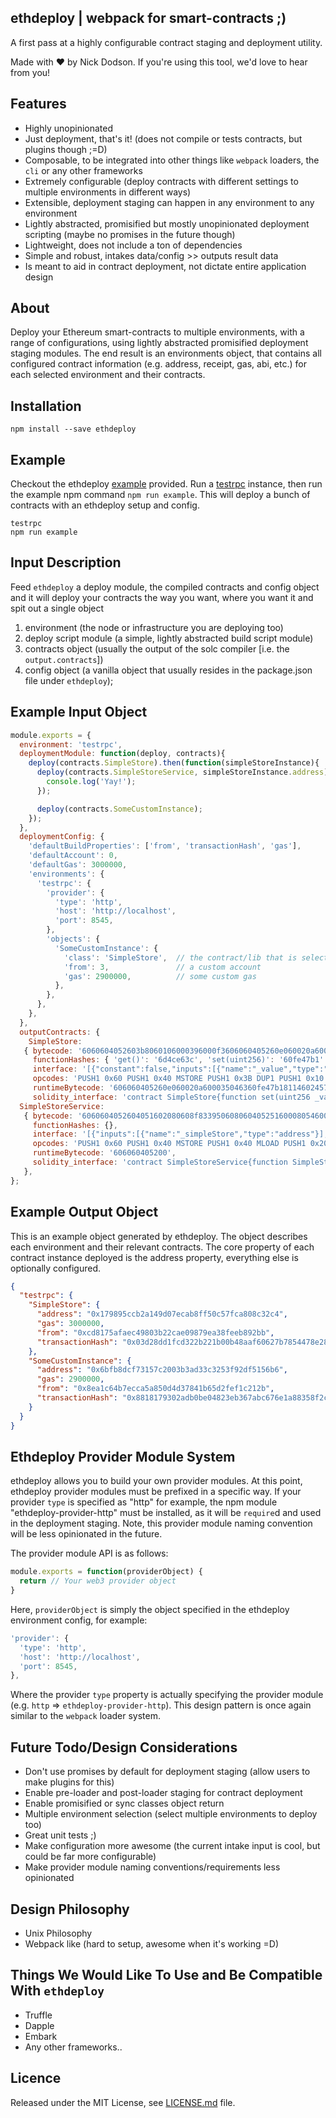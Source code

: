## ethdeploy | webpack for smart-contracts ;)

A first pass at a highly configurable contract staging and deployment utility.

Made with ❤︎ by Nick Dodson. If you're using this tool, we'd love to hear from you!

## Features
  - Highly unopinionated
  - Just deployment, that's it! (does not compile or tests contracts, but plugins though ;=D)
  - Composable, to be integrated into other things like `webpack` loaders, the `cli` or any other frameworks
  - Extremely configurable (deploy contracts with different settings to multiple environments in different ways)
  - Extensible, deployment staging can happen in any environment to any environment
  - Lightly abstracted, promisified but mostly unopinionated deployment scripting (maybe no promises in the future though)
  - Lightweight, does not include a ton of dependencies
  - Simple and robust, intakes data/config >> outputs result data
  - Is meant to aid in contract deployment, not dictate entire application design

## About

Deploy your Ethereum smart-contracts to multiple environments, with a range of configurations, using lightly abstracted promisified deployment staging modules. The end result is an environments object, that contains all configured contract information (e.g. address, receipt, gas, abi, etc.) for each selected environment and their contracts.

## Installation

```
npm install --save ethdeploy
```

## Example

Checkout the ethdeploy [example](/example/index.js) provided. Run a [testrpc](http://github.com/ethereumjs/ethereumjs-testrpc) instance, then run the example npm command `npm run example`. This will deploy a bunch of contracts with an ethdeploy setup and config.

```
testrpc
npm run example
```

## Input Description

Feed `ethdeploy` a deploy module, the compiled contracts and config object and it will deploy your contracts the way you want, where you want it and spit out a single object

  1. environment (the node or infrastructure you are deploying too)
  2. deploy script module (a simple, lightly abstracted build script module)
  3. contracts object (usually the output of the solc compiler [i.e. the `output.contracts`])
  4. config object (a vanilla object that usually resides in the package.json file under `ethdeploy`);

## Example Input Object

```js
module.exports = {
  environment: 'testrpc',
  deploymentModule: function(deploy, contracts){
    deploy(contracts.SimpleStore).then(function(simpleStoreInstance){
      deploy(contracts.SimpleStoreService, simpleStoreInstance.address).then(function(){
        console.log('Yay!');
      });

      deploy(contracts.SomeCustomInstance);
    });
  },
  deploymentConfig: {
    'defaultBuildProperties': ['from', 'transactionHash', 'gas'],
    'defaultAccount': 0,
    'defaultGas': 3000000,
    'environments': {
      'testrpc': {
        'provider': {
          'type': 'http',
          'host': 'http://localhost',
          'port': 8545,
        },
        'objects': {
          'SomeCustomInstance': {
            'class': 'SimpleStore',  // the contract/lib that is selects
            'from': 3,               // a custom account
            'gas': 2900000,          // some custom gas
          },
        },
      },
    },
  },
  outputContracts: {
    SimpleStore:
   { bytecode: '6060604052603b8060106000396000f3606060405260e060020a600035046360fe47b1811460245780636d4ce63c14602e575b005b6004356000556022565b6000546060908152602090f3',
     functionHashes: { 'get()': '6d4ce63c', 'set(uint256)': '60fe47b1' },
     interface: '[{"constant":false,"inputs":[{"name":"_value","type":"uint256"}],"name":"set","outputs":[],"type":"function"},{"constant":false,"inputs":[],"name":"get","outputs":[{"name":"","type":"uint256"}],"type":"function"}]\n',
     opcodes: 'PUSH1 0x60 PUSH1 0x40 MSTORE PUSH1 0x3B DUP1 PUSH1 0x10 PUSH1 0x0 CODECOPY PUSH1 0x0 RETURN PUSH1 0x60 PUSH1 0x40 MSTORE PUSH1 0xE0 PUSH1 0x2 EXP PUSH1 0x0 CALLDATALOAD DIV PUSH4 0x60FE47B1 DUP2 EQ PUSH1 0x24 JUMPI DUP1 PUSH4 0x6D4CE63C EQ PUSH1 0x2E JUMPI JUMPDEST STOP JUMPDEST PUSH1 0x4 CALLDATALOAD PUSH1 0x0 SSTORE PUSH1 0x22 JUMP JUMPDEST PUSH1 0x0 SLOAD PUSH1 0x60 SWAP1 DUP2 MSTORE PUSH1 0x20 SWAP1 RETURN ',
     runtimeBytecode: '606060405260e060020a600035046360fe47b1811460245780636d4ce63c14602e575b005b6004356000556022565b6000546060908152602090f3',
     solidity_interface: 'contract SimpleStore{function set(uint256 _value);function get()returns(uint256 );}' },
  SimpleStoreService:
   { bytecode: '6060604052604051602080608f83395060806040525160008054600160a060020a03191682178082557f60fe47b1000000000000000000000000000000000000000000000000000000006080908152602d608452600160a060020a0391909116916360fe47b19160a4919060248183876161da5a03f1156002575050505060068060896000396000f3606060405200',
     functionHashes: {},
     interface: '[{"inputs":[{"name":"_simpleStore","type":"address"}],"type":"constructor"}]\n',
     opcodes: 'PUSH1 0x60 PUSH1 0x40 MSTORE PUSH1 0x40 MLOAD PUSH1 0x20 DUP1 PUSH1 0x8F DUP4 CODECOPY POP PUSH1 0x80 PUSH1 0x40 MSTORE MLOAD PUSH1 0x0 DUP1 SLOAD PUSH1 0x1 PUSH1 0xA0 PUSH1 0x2 EXP SUB NOT AND DUP3 OR DUP1 DUP3 SSTORE PUSH32 0x60FE47B100000000000000000000000000000000000000000000000000000000 PUSH1 0x80 SWAP1 DUP2 MSTORE PUSH1 0x2D PUSH1 0x84 MSTORE PUSH1 0x1 PUSH1 0xA0 PUSH1 0x2 EXP SUB SWAP2 SWAP1 SWAP2 AND SWAP2 PUSH4 0x60FE47B1 SWAP2 PUSH1 0xA4 SWAP2 SWAP1 PUSH1 0x24 DUP2 DUP4 DUP8 PUSH2 0x61DA GAS SUB CALL ISZERO PUSH1 0x2 JUMPI POP POP POP POP PUSH1 0x6 DUP1 PUSH1 0x89 PUSH1 0x0 CODECOPY PUSH1 0x0 RETURN PUSH1 0x60 PUSH1 0x40 MSTORE STOP ',
     runtimeBytecode: '606060405200',
     solidity_interface: 'contract SimpleStoreService{function SimpleStoreService(address _simpleStore);}' }
   },
};
```

## Example Output Object

This is an example object generated by ethdeploy. The object describes each environment and their relevant contracts. The core property of each contract instance deployed is the address property, everything else is optionally configured.

```json
{
  "testrpc": {
    "SimpleStore": {
      "address": "0x179895ccb2a149d07ecab8ff50c57fca808c32c4",
      "gas": 3000000,
      "from": "0xcd8175afaec49803b22cae09879ea38feeb892bb",
      "transactionHash": "0x03d28dd1fcd322b221b00b48aaf60627b7854478e28297843b52848aa7f9d239"
    },
    "SomeCustomInstance": {
      "address": "0x6bfb8dcf73157c2003b3ad33c3253f92df5156b6",
      "gas": 2900000,
      "from": "0x8ea1c64b7ecca5a850d4d37841b65d2fef1c212b",
      "transactionHash": "0x8818179302adb0be04823eb367abc676e1a88358f2ca137687244661952d19f9"
    }
  }
}
```

## Ethdeploy Provider Module System

ethdeploy allows you to build your own provider modules. At this point, ethdeploy provider modules must be prefixed in a specific way. If your provider `type` is specified as "http" for example, the npm module "ethdeploy-provider-http" must be installed, as it will be `require`d and used in the deployment staging. Note, this provider module naming convention will be less opinionated in the future.

The provider module API is as follows:

```js
module.exports = function(providerObject) {
  return // Your web3 provider object
}
```

Here, `providerObject` is simply the object specified in the ethdeploy environment config, for example:

```js
'provider': {
  'type': 'http',
  'host': 'http://localhost',
  'port': 8545,
},
```

Where the provider `type` property is actually specifying the provider module (e.g. `http` => `ethdeploy-provider-http`). This design pattern is once again similar to the `webpack` loader system.

## Future Todo/Design Considerations
 - Don't use promises by default for deployment staging (allow users to make plugins for this)
 - Enable pre-loader and post-loader staging for contract deployment
 - Enable promisified or sync classes object return
 - Multiple environment selection (select multiple environments to deploy too)
 - Great unit tests ;)
 - Make configuration more awesome (the current intake input is cool, but could be far more configurable)
 - Make provider module naming conventions/requirements less opinionated

## Design Philosophy
 - Unix Philosophy
 - Webpack like (hard to setup, awesome when it's working =D)

## Things We Would Like To Use and Be Compatible With `ethdeploy`
  - Truffle
  - Dapple
  - Embark
  - Any other frameworks..

## Licence

Released under the MIT License, see [LICENSE.md](LICENSE.md) file.
